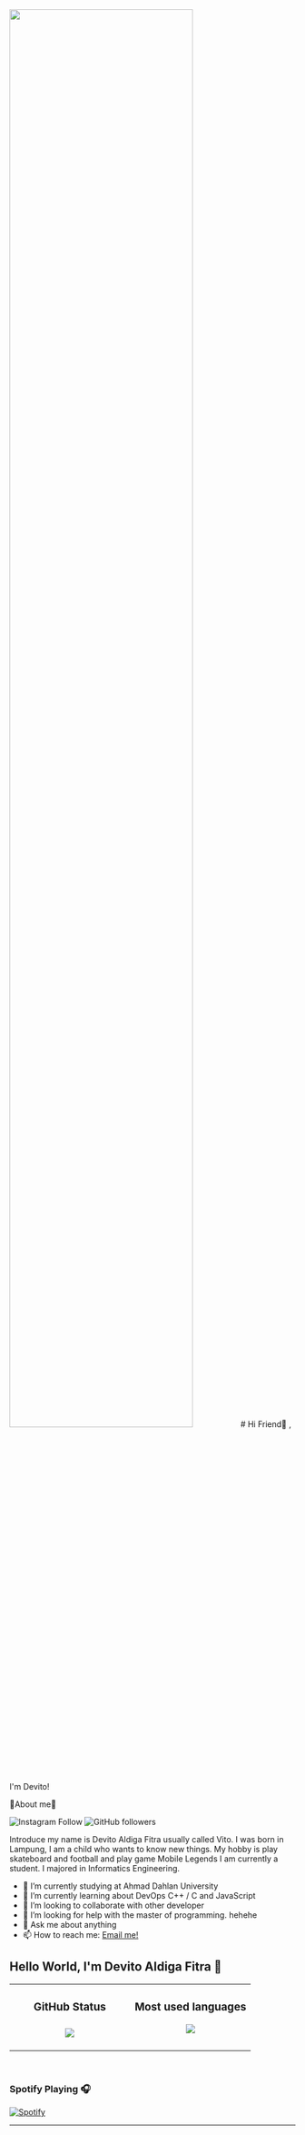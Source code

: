 <img src="https://camo.githubusercontent.com/3e2ea701e0014e69cd14ec62c14f569a3ff9bff9/68747470733a2f2f63646e2e6c6f776769662e636f6d2f66756c6c2f366561653766643762636365326335612d736e6170652d6769662d6f6e2d74756d626c722e676966" width=80%>
# Hi Friend👋 , I'm Devito!

👻About me👻

![Instagram Follow](/https://www.instagram.com/devitoalftr/)
![GitHub followers](https://img.shields.io/github/followers/vyto1112?style=social)
  
  
 Introduce my name is Devito Aldiga Fitra usually called Vito.
 I was born in Lampung, I am a child who wants to know new things.
 My hobby is play skateboard and football and play game Mobile Legends
 I am currently a student. I majored in Informatics Engineering.
  
<!-- 
<p><br>👻I'am vyto👻</br>
<span><p>We are An0nym0us...☠️</p></span>
<p>We are legion...................☠️</p>
<p>We do not forgive................☠️</p>
<p>We do not forget............☠️</p>
<p>Expect us.................!☠️</p> -->

- 🔭 I’m currently studying at Ahmad Dahlan University
- 🌱 I’m currently learning about DevOps C++ / C and JavaScript
- 👯 I’m looking to collaborate with other developer
- 🤔 I’m looking for help with the master of programming. hehehe </br>
- 💬 Ask me about anything
- 📫 How to reach me: <a href="mailto:aldialdiga@gmail.com">Email me!</a>  </br>

## Hello World, I'm Devito Aldiga Fitra 👋

<!-- [![Nyancodeid's github stats](https://github-readme-stats.vercel.app/api?username=vinast)](https://github.com/vinast/vinast) -->
<div align="center">
<table>
   <td width="50%" valign="top">
    <h3 align="center"> GitHub Status<h3>
    <p align="center">
      <img src="https://github-readme-stats.vercel.app/api?username=vyto1112&theme=algolia&column=7&no-frame=true" />
    </p>
   </td>
   <td width="50%" valign="top">
    <h3 align="center"> Most used languages</h3>
     <p align="center">
      <img src="https://github-readme-stats.vercel.app/api/top-langs/?username=vyto1112&theme=outrun&column=7&no-frame=true"/>
     </p>
  </td>
      </table></div>
     <br>

### Spotify Playing 🎧

[![Spotify](https://www.imore.com/sites/imore.com/files/styles/xlarge/public/field/image/2017/04/spotify-iphone-screenshot-03.jpg?itok=ntbNLxIDW)](https://open.spotify.com/user/4res5mhonwdralpjel5embsau?si=7396f7c8527e4365)

---


<!-- <p align="center">
  <a href="https://github.com/vyto1112"><img src="https://github-profile-trophy.vercel.app/?username=vyto1112&theme=radical&margin-w=25&no-bg=true&no-frame=true" /><a>
</p>
 -->
<br>
